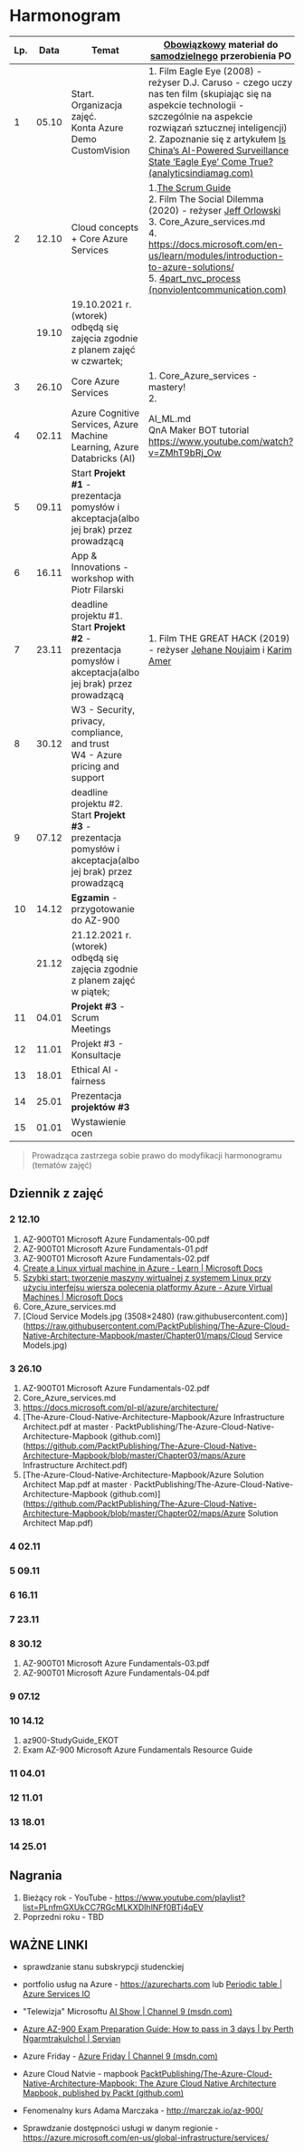 # Harmonogram

| Lp.  | Data  | Temat                                                        | <u>Obowiązkowy</u> materiał do <u>samodzielnego</u> przerobienia PO |
| ---- | ----- | ------------------------------------------------------------ | ------------------------------------------------------------ |
| 1    | 05.10 | Start. Organizacja zajęć. <br />Konta Azure<br/>Demo CustomVision | 1. Film Eagle Eye (2008) - reżyser D.J. Caruso - czego uczy nas ten film (skupiając się na aspekcie technologii - szczególnie na aspekcie rozwiązań sztucznej inteligencji) <br /> 2. Zapoznanie się z artykułem [Is China’s AI-Powered Surveillance State ‘Eagle Eye’ Come True? (analyticsindiamag.com)](https://analyticsindiamag.com/has-chinas-ai-powered-surveillance-state-eagle-eye-come-true/) |
| 2    | 12.10 | Cloud concepts + Core Azure Services                         | 1.[The Scrum Guide](https://www.scrum.org/resources/scrum-guide) <br />2. Film The Social Dilemma (2020) - reżyser [Jeff Orlowski](https://en.wikipedia.org/wiki/Jeff_Orlowski)<br />3.  Core_Azure_services.md<br />4. https://docs.microsoft.com/en-us/learn/modules/introduction-to-azure-solutions/<br />5. [4part_nvc_process (nonviolentcommunication.com)](https://www.nonviolentcommunication.com/pdf_files/4part_nvc_process.pdf) |
|      | 19.10 | 19.10.2021 r. (wtorek) odbędą się zajęcia zgodnie z planem zajęć w czwartek; |                                                              |
| 3    | 26.10 | Core Azure Services                                          | 1. Core_Azure_services - mastery!<br />2.                    |
| 4    | 02.11 | Azure Cognitive Services, Azure Machine Learning, Azure Databricks (AI) | AI_ML.md <br />QnA Maker BOT tutorial https://www.youtube.com/watch?v=ZMhT9bRj_Ow |
| 5    | 09.11 | Start **Projekt #1** - prezentacja pomysłów i akceptacja(albo jej brak) przez prowadzącą |                                                              |
| 6    | 16.11 | App & Innovations - workshop with Piotr Filarski             |                                                              |
| 7    | 23.11 | deadline projektu #1. <br /> Start **Projekt #2** - prezentacja pomysłów i akceptacja(albo jej brak) przez prowadzącą | 1. Film THE GREAT HACK (2019) - reżyser [Jehane Noujaim](https://en.wikipedia.org/wiki/Jehane_Noujaim) i [Karim Amer](https://en.wikipedia.org/wiki/Karim_Amer) |
| 8    | 30.12 | W3 - Security, privacy, compliance, and trust <br /> W4 - Azure pricing and support |                                                              |
| 9    | 07.12 | deadline projektu #2. <br />Start **Projekt #3** - prezentacja pomysłów i akceptacja(albo jej brak) przez prowadzącą |                                                              |
| 10   | 14.12 | **Egzamin** - przygotowanie do AZ-900                        |                                                              |
|      | 21.12 | 21.12.2021 r. (wtorek) odbędą się zajęcia zgodnie z planem zajęć w piątek; |                                                              |
| 11   | 04.01 | **Projekt #3** - Scrum Meetings                              |                                                              |
| 12   | 11.01 | Projekt #3 - Konsultacje                                     |                                                              |
| 13   | 18.01 | Ethical AI - fairness                                        |                                                              |
| 14   | 25.01 | Prezentacja **projektów  #3**                                |                                                              |
| 15   | 01.01 | Wystawienie ocen                                             |                                                              |

> Prowadząca zastrzega sobie prawo do modyfikacji harmonogramu (tematów zajęć)  



## Dziennik z zajęć

### 2 12.10

1. AZ-900T01 Microsoft Azure Fundamentals-00.pdf
2. AZ-900T01 Microsoft Azure Fundamentals-01.pdf
3. AZ-900T01 Microsoft Azure Fundamentals-02.pdf
4. [Create a Linux virtual machine in Azure - Learn | Microsoft Docs](https://docs.microsoft.com/en-us/learn/modules/create-linux-virtual-machine-in-azure/)
5. [Szybki start: tworzenie maszyny wirtualnej z systemem Linux przy użyciu interfejsu wiersza polecenia platformy Azure - Azure Virtual Machines | Microsoft Docs](https://docs.microsoft.com/pl-pl/azure/virtual-machines/linux/quick-create-cli)
6. Core_Azure_services.md
7. [Cloud Service Models.jpg (3508×2480) (raw.githubusercontent.com)](https://raw.githubusercontent.com/PacktPublishing/The-Azure-Cloud-Native-Architecture-Mapbook/master/Chapter01/maps/Cloud Service Models.jpg)





### 3  26.10
1. AZ-900T01 Microsoft Azure Fundamentals-02.pdf
2. Core_Azure_services.md
3. https://docs.microsoft.com/pl-pl/azure/architecture/
4. [The-Azure-Cloud-Native-Architecture-Mapbook/Azure Infrastructure Architect.pdf at master · PacktPublishing/The-Azure-Cloud-Native-Architecture-Mapbook (github.com)](https://github.com/PacktPublishing/The-Azure-Cloud-Native-Architecture-Mapbook/blob/master/Chapter03/maps/Azure Infrastructure Architect.pdf)
5. [The-Azure-Cloud-Native-Architecture-Mapbook/Azure Solution Architect Map.pdf at master · PacktPublishing/The-Azure-Cloud-Native-Architecture-Mapbook (github.com)](https://github.com/PacktPublishing/The-Azure-Cloud-Native-Architecture-Mapbook/blob/master/Chapter02/maps/Azure Solution Architect Map.pdf)




### 4  02.11

### 5  09.11

### 6  16.11

### 7  23.11

### 8  30.12

1. AZ-900T01 Microsoft Azure Fundamentals-03.pdf
2. AZ-900T01 Microsoft Azure Fundamentals-04.pdf


### 9  07.12

### 10  14.12
1. az900-StudyGuide_EKOT
2. Exam AZ-900 Microsoft Azure Fundamentals Resource Guide

### 11  04.01

### 12  11.01

### 13  18.01

### 14  25.01



## Nagrania

1. Bieżący rok - YouTube - https://www.youtube.com/playlist?list=PLnfmGXUkCC7RGcMLKXDIhlNFf0BTj4qEV
2. Poprzedni roku - TBD



## WAŻNE LINKI

- sprawdzanie stanu subskrypcji studenckiej

- portfolio usług na Azure - https://azurecharts.com lub [Periodic table | Azure Services IO](https://azureservices.io/#)

- "Telewizja" Microsoftu [AI Show | Channel 9 (msdn.com)](https://channel9.msdn.com/Shows/AI-Show)

- [Azure AZ-900 Exam Preparation Guide: How to pass in 3 days | by Perth Ngarmtrakulchol | Servian](https://servian.dev/azure-az-900-exam-preparation-guide-how-to-pass-in-3-days-dabf5534507a) 

- Azure Friday - [Azure Friday | Channel 9 (msdn.com)](https://channel9.msdn.com/Shows/Azure-Friday)

- Azure Cloud Natvie - mapbook [PacktPublishing/The-Azure-Cloud-Native-Architecture-Mapbook: The Azure Cloud Native Architecture Mapbook, published by Packt (github.com)](https://github.com/PacktPublishing/The-Azure-Cloud-Native-Architecture-Mapbook)

- Fenomenalny kurs Adama Marczaka - http://marczak.io/az-900/ 

- Sprawdzanie dostępności usługi w danym regionie - https://azure.microsoft.com/en-us/global-infrastructure/services/

  